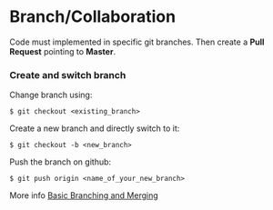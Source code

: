 # Branch/Collaboration

Code must implemented in specific git branches. Then create a **Pull Request** pointing to **Master**.

### Create and switch branch

Change branch using:

`$ git checkout <existing_branch>`

Create a new branch and directly switch to it:

`$ git checkout -b <new_branch>`

Push the branch on github:

`$ git push origin <name_of_your_new_branch>`

More info [Basic Branching and Merging](https://git-scm.com/book/en/v2/Git-Branching-Basic-Branching-and-Merging)

